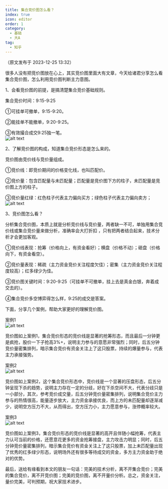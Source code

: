 ```yaml
---  
title: 集合竞价图怎么看？  
index: true  
icon: editor  
order: 1  
category:  
  - 基础  
  - 大A  
tag:  
  - 知乎  
---  
```

  
（原文发布于 2023-12-25 13:32）  
  
很多人没有把竞价图放在心上，其实竞价图里面大有文章，今天给诸君分享怎么看集合竞价图，怎么利用竞价图判断主力意图。  
  
1、会看竞价图的前提，是搞清楚集合竞价基础规则。  
  
集合竞价时间：9:15-9:25  
  
①可挂单可撤单，9:15-9:20。  
  
②能挂单不能撤单，9:20-9:25。  
  
③有效撮合成交9:25独一笔。  
![alt text](v2-8bab3525ecb89cd1c2769f05a9c728e9_720w.webp)  
  
2、了解竞价图的构成，知道集合竞价形态是怎么来的。  
  
竞价图由竞价线与竞价量组成。  
  
①竞价线：即竞价期间的价格变化线，也叫匹配价。  
  
②竞价量：包含匹配量与未匹配量；匹配量是竞价图下方的柱子，未匹配量是竞价图上方的柱子。  
  
③竞价量红绿：红色柱子代表主力偏向买方；绿色柱子代表主力偏向卖方；  
![alt text](v2-a7db3cdb81016f30fda826a1f1005021_720w.webp)  
  
3、竞价图怎么看？  
  
分析集合竞价图，本质上就是分析竞价线与竞价量，两者缺一不可，单独用集合竞价线或集合竞价量来做分析，准确率会大打折扣 ，只有把两者结合起来，技术分析才会更加客观。  
  
①竞价线表现：抢筹（价格向上，有资金看好）；横盘（价格不动）；砸盘（价格向下，有资金看空）。  
  
②竞价量表现：稀疏（主力资金竞价关注程度欠佳）；密集（主力资金竞价关注程度较高）；红多绿少为佳。  
  
③竞价图关键时间：9:20-9:25（可挂单不可撤单，挂上去是真金白银，奔着成交去的）。  
  
④集合竞价多空博弈得怎么样，9:25的成交是答案。  
  
下面，分享几个案例，帮助大家更好的理解竞价图。  
  
案例1  
![alt text](v2-4f5dd30522ef1af5d4b330234737c621_720w.webp)  
  
竞价图如上案例1，集合竞价形态的竞价线是显著的抢筹形态，而且最后一分钟更是疯抢，股价一下子抢高3%+，说明主力参与的意愿非常强烈；同时，后五分钟竞价量密集排列，暗示集合竞价有资金关注上了这只股票，持续的爆量参与，代表主力承接强势。  
  
案例2  
![alt text](v2-7f31f1fcd20111848224bf3e9f8ed489_720w.webp)  
  
竞价图如上案例2，这个集合竞价形态中，竞价线是一个显著的压盘形态，后五分钟呈现下杀的趋势，说明主力存在一定的分歧，好在下杀空间不大，代表分歧只是一小部分，其次，参考竞价成交量，后五分钟竞价量密集排列，说明集合竞价主力参与的热情很高，能量逐步放大，主力资金承接优良，而上方的未匹配量却逐渐减少，说明空方压力不大，从而得出，空方压力小，主力愿意参与，涨停概率较大。  
  
案例3  
![alt text](v2-81af83cc5625d8bb218e6a5a4218ca87_720w.webp)  
  
竞价图如上案例3，集合竞价形态的竞价线是显著的高开且伴随小幅抢筹，代表主力认可当前的价格，还愿意花更多的资金抢筹接盘，主力攻击力明显；同时，后五分钟竞价量密集排列，暗示集合竞价有资金关注上了这只股票，加上未匹配量出现了优秀的红多绿少形态，说明场外还有很多等待成交的资金，多方主力资金助于绝对的优势。  
  
最后，送给有缘看到本文的朋友一句话：完美的技术分析，离不开集合竞价；完美的集合竞价，离不开竞价图；完美的竞价图，离不开量价分析。总之，资金关注，量价完美，可判预期，祝大家技术进步。  
